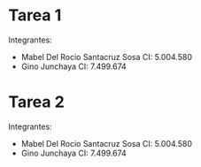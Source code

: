 # Tarea 1

Integrantes: 
  - Mabel Del Rocio Santacruz Sosa CI: 5.004.580
  - Gino Junchaya CI: 7.499.674
  
# Tarea 2

Integrantes: 
  - Mabel Del Rocio Santacruz Sosa CI: 5.004.580
  - Gino Junchaya CI: 7.499.674
